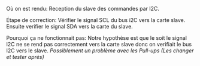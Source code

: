 Où on est rendu:
Reception du slave des commandes par I2C.

Étape de correction:
Vérifier le signal SCL du bus i2C vers la carte slave.
Ensuite verifier le signal SDA vers la carte du slave.

Pourquoi ça ne fonctionnait pas:
Notre hypothèse est que le soit le signal I2C ne se rend pas correctement vers la carte slave donc on verifiait le bus I2C vers le slave.
*Possiblement un problème avec les Pull-ups (Les changer et tester après)*
